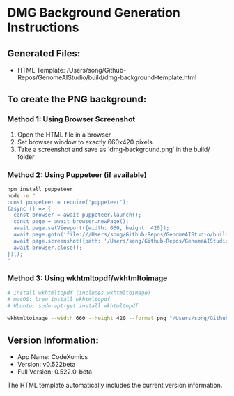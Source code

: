 # DMG Background Generation Instructions

## Generated Files:
- HTML Template: /Users/song/Github-Repos/GenomeAIStudio/build/dmg-background-template.html

## To create the PNG background:

### Method 1: Using Browser Screenshot
1. Open the HTML file in a browser
2. Set browser window to exactly 660x420 pixels
3. Take a screenshot and save as 'dmg-background.png' in the build/ folder

### Method 2: Using Puppeteer (if available)
```bash
npm install puppeteer
node -e "
const puppeteer = require('puppeteer');
(async () => {
  const browser = await puppeteer.launch();
  const page = await browser.newPage();
  await page.setViewport({width: 660, height: 420});
  await page.goto('file:///Users/song/Github-Repos/GenomeAIStudio/build/dmg-background-template.html');
  await page.screenshot({path: '/Users/song/Github-Repos/GenomeAIStudio/build/dmg-background.png', fullPage: false});
  await browser.close();
})();
"
```

### Method 3: Using wkhtmltopdf/wkhtmltoimage
```bash
# Install wkhtmltopdf (includes wkhtmltoimage)
# macOS: brew install wkhtmltopdf
# Ubuntu: sudo apt-get install wkhtmltopdf

wkhtmltoimage --width 660 --height 420 --format png "/Users/song/Github-Repos/GenomeAIStudio/build/dmg-background-template.html" "/Users/song/Github-Repos/GenomeAIStudio/build/dmg-background.png"
```

## Version Information:
- App Name: CodeXomics
- Version: v0.522beta
- Full Version: 0.522.0-beta

The HTML template automatically includes the current version information.
